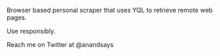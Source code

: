 Browser based personal scraper that uses YQL to retrieve remote web pages.

Use responsibly.

Reach me on Twitter at @anandsays

